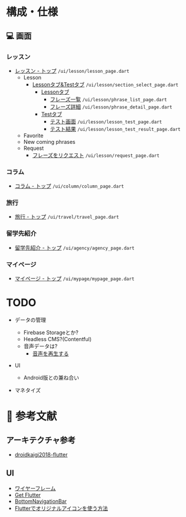 # 構成・仕様
## 💻 画面
### レッスン
- [レッスン - トップ](https://projects.invisionapp.com/share/SZV8FUJV5TQ#/screens/397469131) `/ui/lesson/lesson_page.dart`
    - Lesson
        - [Lessonタブ&Testタブ](https://projects.invisionapp.com/share/SZV8FUJV5TQ#/screens/397469132) `/ui/lesson/section_select_page.dart`
            - [Lessonタブ](https://projects.invisionapp.com/share/SZV8FUJV5TQ#/screens/397469133)
                - [フレーズ一覧](https://projects.invisionapp.com/share/SZV8FUJV5TQ#/screens/397469136) `/ui/lesson/phrase_list_page.dart`
                - [フレーズ詳細](https://projects.invisionapp.com/share/SZV8FUJV5TQ#/screens/397469134) `/ui/lesson/phrase_detail_page.dart`
            - [Testタブ](https://projects.invisionapp.com/share/SZV8FUJV5TQ#/screens/397469138)
                - [テスト画面](https://projects.invisionapp.com/share/SZV8FUJV5TQ#/screens/397469139) `/ui/lesson/lesson_test_page.dart`
                - [テスト結果](https://projects.invisionapp.com/share/SZV8FUJV5TQ#/screens/397469140) `/ui/lesson/lesson_test_result_page.dart`
    - Favorite
    - New coming phrases
    - Request
        - [フレーズをリクエスト](https://projects.invisionapp.com/share/SZV8FUJV5TQ#/screens/397469128) `/ui/lesson/request_page.dart`

### コラム
- [コラム - トップ]() `/ui/column/column_page.dart`

### 旅行
- [旅行 - トップ]() `/ui/travel/travel_page.dart`

### 留学先紹介
- [留学先紹介 - トップ]() `/ui/agency/agency_page.dart`

### マイページ
- [マイページ - トップ]() `/ui/mypage/mypage_page.dart`

# TODO
- データの管理
    - Firebase Storageとか?
    - Headless CMS?(Contentful)
    - 音声データは?
        - [音声を再生する](https://qiita.com/tabe_unity/items/f64761a878b94292531c)
    
- UI
    - Android版との兼ね合い
    
- マネタイズ


# 📖 参考文献
## アーキテクチャ参考
- [droidkaigi2018-flutter](https://github.com/konifar/droidkaigi2018-flutter)

## UI
- [ワイヤーフレーム](https://projects.invisionapp.com/share/SZV8FUJV5TQ#/screens)
- [Get Flutter](https://docs.getflutter.dev/)
- [BottomNavigationBar](https://api.flutter.dev/flutter/material/BottomNavigationBar-class.html)
- [Flutterでオリジナルアイコンを使う方法](https://qiita.com/pepix/items/751e077ccace4bd43d2f)
